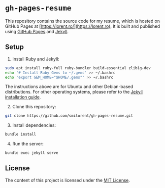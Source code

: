 # `gh-pages-resume`

This repository contains the source code for my resume, which is hosted on GitHub Pages at [https://lorent.ro/](https://lorent.ro). It is built and published using [GitHub Pages](https://pages.github.com/) and [Jekyll](https://jekyllrb.com/).

## Setup

1. Install Ruby and Jekyll:

```bash
sudo apt install ruby-full ruby-bundler build-essential zlib1g-dev
echo '# Install Ruby Gems to ~/.gems' >> ~/.bashrc
echo 'export GEM_HOME="$HOME/.gems"' >> ~/.bashrc
```

The instructions above are for Ubuntu and other Debian-based distributions. For other operating systems, please refer to the [Jekyll installation guide](https://jekyllrb.com/docs/installation/).

2. Clone this repository:

```bash
git clone https://github.com/smilorent/gh-pages-resume.git
```

3. Install dependencies:

```bash
bundle install
```

4. Run the server:

```bash
bundle exec jekyll serve
```

## License

The content of this project is licensed under the [MIT License](LICENSE.md).